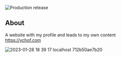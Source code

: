 ![Production release](https://github.com/yamamoto7/portfolio/actions/workflows/deploy_website.yml/badge.svg)

## About
A website with my profile and leads to my own content  
https://ychof.com  

![2023-01-28 18 39 17 localhost 712b50ae7b20](https://user-images.githubusercontent.com/37437497/215259167-0f0320cc-d81d-4ee7-a410-3834a5bbc52d.png)

